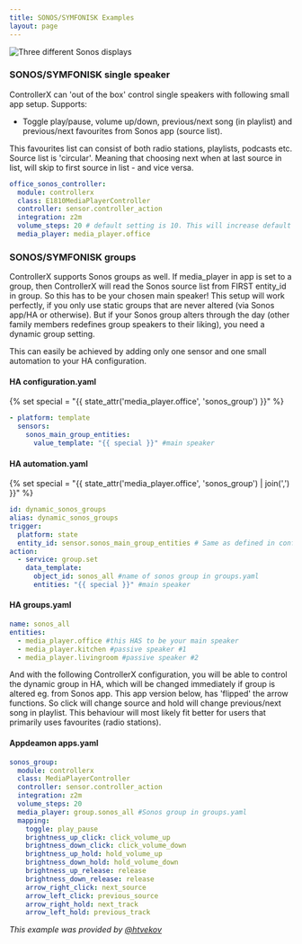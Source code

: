 ```yaml
---
title: SONOS/SYMFONISK Examples
layout: page
---
```


![Three different Sonos displays](/controllerx/assets/tutorials/sonos_displays_2.jpg)

### SONOS/SYMFONISK single speaker

ControllerX can 'out of the box' control single speakers with following small app setup.
Supports:

- Toggle play/pause, volume up/down, previous/next song (in playlist) and previous/next favourites from Sonos app (source list).

This favourites list can consist of both radio stations, playlists, podcasts etc. Source list is 'circular'. Meaning that choosing next when at last source in list, will skip to first source in list - and vice versa.

```yaml
office_sonos_controller:
  module: controllerx
  class: E1810MediaPlayerController
  controller: sensor.controller_action
  integration: z2m
  volume_steps: 20 # default setting is 10. This will increase default steps to 20 from no volume to full volume
  media_player: media_player.office
```

### SONOS/SYMFONISK groups

ControllerX supports Sonos groups as well. If media_player in app is set to a group, then ControllerX will read the Sonos source list from FIRST entity_id in group. So this has to be your chosen main speaker! This setup will work perfectly, if you only use static groups that are never altered (via Sonos app/HA or otherwise). But if your Sonos group alters through the day (other family members redefines group speakers to their liking), you need a dynamic group setting.

This can easily be achieved by adding only one sensor and one small automation to your HA configuration.

#### HA configuration.yaml

{% set special = "{{ state_attr('media_player.office', 'sonos_group') }}" %}

```yaml
- platform: template
  sensors:
    sonos_main_group_entities:
      value_template: "{{ special }}" #main speaker
```

#### HA automation.yaml

{% set special = "{{ state_attr('media_player.office', 'sonos_group') | join(',') }}" %}

```yaml
id: dynamic_sonos_groups
alias: dynamic_sonos_groups
trigger:
  platform: state
  entity_id: sensor.sonos_main_group_entities # Same as defined in configuration.yaml
action:
  - service: group.set
    data_template:
      object_id: sonos_all #name of sonos group in groups.yaml
      entities: "{{ special }}" #main speaker
```

#### HA groups.yaml

```yaml
name: sonos_all
entities:
  - media_player.office #this HAS to be your main speaker
  - media_player.kitchen #passive speaker #1
  - media_player.livingroom #passive speaker #2
```

And with the following ControllerX configuration, you will be able to control the dynamic group in HA, which will be changed immediately if group is altered eg. from Sonos app. This app version below, has 'flipped' the arrow functions. So click will change source and hold will change previous/next song in playlist. This behaviour will most likely fit better for users that primarily uses favourites (radio stations).

#### Appdeamon apps.yaml

```yaml
sonos_group:
  module: controllerx
  class: MediaPlayerController
  controller: sensor.controller_action
  integration: z2m
  volume_steps: 20
  media_player: group.sonos_all #Sonos group in groups.yaml
  mapping:
    toggle: play_pause
    brightness_up_click: click_volume_up
    brightness_down_click: click_volume_down
    brightness_up_hold: hold_volume_up
    brightness_down_hold: hold_volume_down
    brightness_up_release: release
    brightness_down_release: release
    arrow_right_click: next_source
    arrow_left_click: previous_source
    arrow_right_hold: next_track
    arrow_left_hold: previous_track
```

_This example was provided by [@htvekov](https://github.com/htvekov)_
